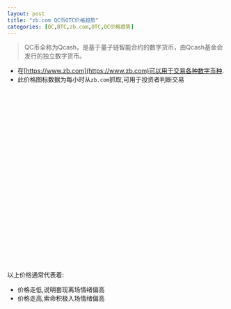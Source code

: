 ```yaml
---
layout: post
title: "zb.com QC币OTC价格趋势"
categories: [QC,BTC,zb.com,OTC,QC价格趋势]
---
```


<script src="https://cdn.hcharts.cn/highcharts/highcharts.js"></script>
<script src="https://cdn.hcharts.cn/highcharts-plugins/highcharts-zh_CN.js"></script>

> QC币全称为Qcash，是基于量子链智能合约的数字货币，由Qcash基金会发行的独立数字货币。

* 在[https://www.zb.com](https://www.zb.com)可以用于交易各种数字币种.
* 此价格图标数据为每小时从`zb.com`抓取,可用于投资者判断交易

<div id="container" style="width: 100%;height:400px;"></div>

以上价格通常代表着:

* 价格走低,说明套现离场情绪偏高
* 价格走高,索命积极入场情绪偏高

<script>
    var chart = null;
    $.getJSON('http://107.151.139.189:8888/zb/otc/qc', function (data) {
        chart = Highcharts.chart('container', {
            chart: {
                zoomType: 'x'
            },
            title: {
                text: 'ZB网QC币OTC交易价格走势图'
            },
            subtitle: {
                text: document.ontouchstart === undefined ?
                    '鼠标拖动可以进行缩放' : '手势操作进行缩放'
            },
            xAxis: {
                type: 'datetime',
                dateTimeLabelFormats: {
                    millisecond: '%H:%M:%S.%L',
                    second: '%H:%M:%S',
                    minute: '%H:%M',
                    hour: '%H:%M',
                    day: '%m-%d',
                    week: '%m-%d',
                    month: '%Y-%m',
                    year: '%Y'
                }
            },
            tooltip: {
                dateTimeLabelFormats: {
                    millisecond: '%H:%M:%S.%L',
                    second: '%Y-%m-%d %H:%M:%S',
                    minute: '%H:%M',
                    hour: '%H:%M',
                    day: '%Y-%m-%d',
                    week: '%m-%d',
                    month: '%Y-%m',
                    year: '%Y'
                }
            },
            yAxis: {
                title: {
                    text: '价格(CNY)'
                }
            },
            legend: {
                enabled: false
            },
            plotOptions: {
                area: {
                    fillColor: {
                        linearGradient: {
                            x1: 0,
                            y1: 0,
                            x2: 0,
                            y2: 1
                        },
                        stops: [
                            [0, Highcharts.getOptions().colors[0]],
                            [1, Highcharts.Color(Highcharts.getOptions().colors[0]).setOpacity(0).get('rgba')]
                        ]
                    },
                    marker: {
                        radius: 2
                    },
                    lineWidth: 1,
                    states: {
                        hover: {
                            lineWidth: 1
                        }
                    },
                    threshold: null
                }
            },
            series: [{
                type: 'area',
                name: '价格',
                data: data.result
            }]
        });
    });
</script>